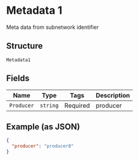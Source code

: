 # Metadata 1

Meta data from subnetwork identifier

## Structure

`Metadata1`

## Fields

| Name       | Type     | Tags     | Description |
| ---------- | -------- | -------- | ----------- |
| `Producer` | `string` | Required | producer    |

## Example (as JSON)

```json
{
  "producer": "producer8"
}
```
